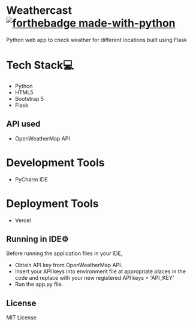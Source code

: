 # Weathercast [![forthebadge made-with-python](http://ForTheBadge.com/images/badges/made-with-python.svg)](https://www.python.org/)
Python web app to check weather for different locations built using Flask

# Tech Stack💻
- Python
- HTML5
- Bootstrap 5
- Flask

## API used
- OpenWeatherMap API
 
# Development Tools
- PyCharm IDE

# Deployment Tools
- Vercel

## Running in IDE⚙️
Before running the application files in your IDE,
- Obtain API key from OpenWeatherMap API.
- Insert your API keys into environment file at appropriate places in the code and replace with your new registered API keys = 'API_KEY'
- Run the app.py file.

## License
MIT License
